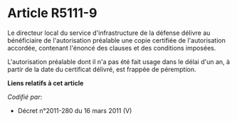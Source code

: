 # Article R5111-9

Le directeur local du service d'infrastructure de la défense délivre au bénéficiaire de l'autorisation préalable une copie
certifiée de l'autorisation accordée, contenant l'énoncé des clauses et des conditions imposées.

L'autorisation préalable dont il n'a pas été fait usage dans le délai d'un an, à partir de la date du certificat délivré, est
frappée de péremption.

**Liens relatifs à cet article**

_Codifié par_:

  - Décret n°2011-280 du 16 mars 2011 (V)
